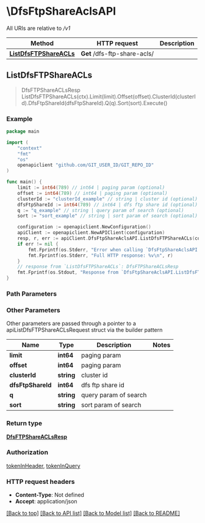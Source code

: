 # \DfsFtpShareAclsAPI

All URIs are relative to */v1*

Method | HTTP request | Description
------------- | ------------- | -------------
[**ListDfsFTPShareACLs**](DfsFtpShareAclsAPI.md#ListDfsFTPShareACLs) | **Get** /dfs-ftp-share-acls/ | 



## ListDfsFTPShareACLs

> DfsFTPShareACLsResp ListDfsFTPShareACLs(ctx).Limit(limit).Offset(offset).ClusterId(clusterId).DfsFtpShareId(dfsFtpShareId).Q(q).Sort(sort).Execute()





### Example

```go
package main

import (
	"context"
	"fmt"
	"os"
	openapiclient "github.com/GIT_USER_ID/GIT_REPO_ID"
)

func main() {
	limit := int64(789) // int64 | paging param (optional)
	offset := int64(789) // int64 | paging param (optional)
	clusterId := "clusterId_example" // string | cluster id (optional)
	dfsFtpShareId := int64(789) // int64 | dfs ftp share id (optional)
	q := "q_example" // string | query param of search (optional)
	sort := "sort_example" // string | sort param of search (optional)

	configuration := openapiclient.NewConfiguration()
	apiClient := openapiclient.NewAPIClient(configuration)
	resp, r, err := apiClient.DfsFtpShareAclsAPI.ListDfsFTPShareACLs(context.Background()).Limit(limit).Offset(offset).ClusterId(clusterId).DfsFtpShareId(dfsFtpShareId).Q(q).Sort(sort).Execute()
	if err != nil {
		fmt.Fprintf(os.Stderr, "Error when calling `DfsFtpShareAclsAPI.ListDfsFTPShareACLs``: %v\n", err)
		fmt.Fprintf(os.Stderr, "Full HTTP response: %v\n", r)
	}
	// response from `ListDfsFTPShareACLs`: DfsFTPShareACLsResp
	fmt.Fprintf(os.Stdout, "Response from `DfsFtpShareAclsAPI.ListDfsFTPShareACLs`: %v\n", resp)
}
```

### Path Parameters



### Other Parameters

Other parameters are passed through a pointer to a apiListDfsFTPShareACLsRequest struct via the builder pattern


Name | Type | Description  | Notes
------------- | ------------- | ------------- | -------------
 **limit** | **int64** | paging param | 
 **offset** | **int64** | paging param | 
 **clusterId** | **string** | cluster id | 
 **dfsFtpShareId** | **int64** | dfs ftp share id | 
 **q** | **string** | query param of search | 
 **sort** | **string** | sort param of search | 

### Return type

[**DfsFTPShareACLsResp**](DfsFTPShareACLsResp.md)

### Authorization

[tokenInHeader](../README.md#tokenInHeader), [tokenInQuery](../README.md#tokenInQuery)

### HTTP request headers

- **Content-Type**: Not defined
- **Accept**: application/json

[[Back to top]](#) [[Back to API list]](../README.md#documentation-for-api-endpoints)
[[Back to Model list]](../README.md#documentation-for-models)
[[Back to README]](../README.md)

